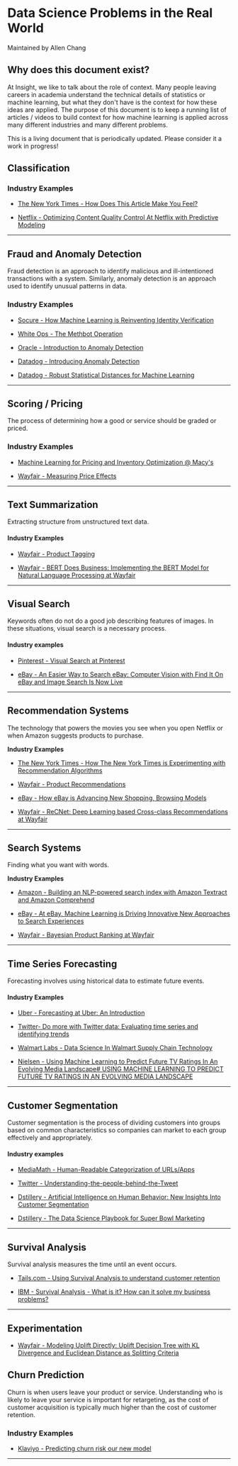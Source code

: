 # Data Science Problems in the Real World

Maintained by Allen Chang

## Why does this document exist?

At Insight, we like to talk about the role of context. Many people leaving careers in academia understand the technical details of statistics or machine learning, but what they don't have is the context for how these ideas are applied. The purpose of this document is to keep a running list of articles / videos to build context for how machine learning is applied across many different industries and many different problems.

This is a living document that is periodically updated. Please consider it a work in progress!

## Classification

### Industry Examples
- [The New York Times - How Does This Article Make You Feel?](https://open.nytimes.com/how-does-this-article-make-you-feel-4684e5e9c47)

- [Netflix - Optimizing Content Quality Control At Netflix with Predictive Modeling](https://netflixtechblog.com/optimizing-content-quality-control-at-netflix-with-predictive-modeling-712281658ab9)
---

## Fraud and Anomaly Detection

Fraud detection is an approach to identify malicious and ill-intentioned transactions with a system. Similarly, anomaly detection is an approach used to identify unusual patterns in data.

### Industry Examples

- [Socure - How Machine Learning is Reinventing Identity Verification](https://www.socure.com/blog/how-machine-learning-is-reinventing-identity-verification)

- [White Ops - The Methbot Operation](https://www.whiteops.com/methbot)

- [Oracle - Introduction to Anomaly Detection](https://blogs.oracle.com/datascience/introduction-to-anomaly-detection)

- [Datadog - Introducing Anomaly Detection](https://www.datadoghq.com/blog/introducing-anomaly-detection-datadog/)

- [Datadog - Robust Statistical Distances for Machine Learning](https://www.datadoghq.com/blog/engineering/robust-statistical-distances-for-machine-learning/)
---

## Scoring / Pricing

The process of determining how a good or service should be graded or priced. 

### Industry Examples
- [Machine Learning for Pricing and Inventory Optimization @ Macy's](https://www.youtube.com/watch?time_continue=60&v=U7QQMwiyMxI&feature=emb_title)

- [Wayfair - Measuring Price Effects](https://youtu.be/F7k-IqgxRcw?list=PLlkEXA5QpKRqrkbQP1pcfzsIxMsaI-0ZB)


---

## Text Summarization

Extracting structure from unstructured text data.

#### Industry Examples

- [Wayfair - Product Tagging](https://youtu.be/WBqRsRAnK28?list=PLlkEXA5QpKRqrkbQP1pcfzsIxMsaI-0ZB)

- [Wayfair - BERT Does Business: Implementing the BERT Model for Natural Language Processing at Wayfair](https://tech.wayfair.com/data-science/2019/11/bert-does-business-implementing-the-bert-model-for-natural-language-processing-at-wayfair/)
---

## Visual Search 

Keywords often do not do a good job describing features of images. In these situations, visual search is a necessary process.

#### Industry examples

- [Pinterest - Visual Search at Pinterest](https://dl.acm.org/doi/10.1145/2783258.2788621)

- [eBay - An Easier Way to Search eBay: Computer Vision with Find It On eBay and Image Search Is Now Live](https://www.ebayinc.com/stories/news/an-easier-way-to-search-ebay-computer-vision-with-find-it-on-ebay-and-image-search-is-now-live/)
---

## Recommendation Systems

The technology that powers the movies you see when you open Netflix or when Amazon suggests products to purchase.

**Industry Examples**
- [The New York Times - How The New York Times is Experimenting with Recommendation Algorithms](https://open.nytimes.com/how-the-new-york-times-is-experimenting-with-recommendation-algorithms-562f78624d26)

- [Wayfair - Product Recommendations](https://www.youtube.com/watch?v=JST1FyQOmWs&list=PLlkEXA5QpKRqrkbQP1pcfzsIxMsaI-0ZB&index=14)

- [eBay - How eBay is Advancing New Shopping, Browsing Models](https://www.ebayinc.com/stories/news/how-ebay-is-advancing-new-shopping-browsing-models/)

- [Wayfair - ReCNet: Deep Learning based Cross-class Recommendations at Wayfair](https://tech.wayfair.com/data-science/2019/12/recnet-deep-learning-based-cross-class-recommendations-at-wayfair/)
---

## Search Systems

Finding what you want with words.

**Industry Examples**
- [Amazon - Building an NLP-powered search index with Amazon Textract and Amazon Comprehend](https://aws.amazon.com/blogs/machine-learning/building-an-nlp-powered-search-index-with-amazon-textract-and-amazon-comprehend/)

- [eBay - At eBay, Machine Learning is Driving Innovative New Approaches to Search Experiences](https://www.ebayinc.com/stories/news/at-ebay-machine-learning-is-driving-innovative-new-approaches-to-search-experiences/)

- [Wayfair - Bayesian Product Ranking at Wayfair](https://tech.wayfair.com/data-science/2020/01/bayesian-product-ranking-at-wayfair/)
---

## Time Series Forecasting

Forecasting involves using historical data to estimate future events. 

#### Industry Examples

- [Uber - Forecasting at Uber: An Introduction](https://eng.uber.com/forecasting-introduction/)

- [Twitter- Do more with Twitter data: Evaluating time series and identifying trends](https://blog.twitter.com/developer/en_us/topics/tips/2018/evaluating-time-series-and-identifying-trends.html)

- [Walmart Labs - Data Science In Walmart Supply Chain Technology](https://medium.com/walmartglobaltech/data-science-in-walmart-supply-chain-technology-bdb5d6b4105c)

- [Nielsen - Using Machine Learning to Predict Future TV Ratings In An Evolving Media Landscape# USING MACHINE LEARNING TO PREDICT FUTURE TV RATINGS IN AN EVOLVING MEDIA LANDSCAPE](https://www.nielsen.com/us/en/insights/article/2016/using-machine-learning-to-predict-future-tv-ratings-in-an-evolving-media-landscape/)
---

## Customer Segmentation

Customer segmentation is the process of dividing customers into groups based on common characteristics so companies can market to each group effectively and appropriately.

#### Industry examples

- [MediaMath - Human-Readable Categorization of URLs/Apps](https://data-science-mediamath.ghost.io/human-readable-categorization-of-urls-apps/)

- [Twitter - Understanding-the-people-behind-the-Tweet](https://blog.twitter.com/developer/en_us/topics/tips/2018/understanding-the-people-behind-the-Tweet.html)

- [Dstillery - Artificial Intelligence on Human Behavior: New Insights Into Customer Segmentation](https://dstillery.com/artificial-intelligence-on-human-behavior-new-insights-into-customer-segmentation/)

- [Dstillery - The Data Science Playbook for Super Bowl Marketing](https://dstillery.com/the-data-science-playbook-for-super-bowl-marketing/)
---

## Survival Analysis

Survival analysis measures the time until an event occurs.

- [Tails.com - Using Survival Analysis to understand customer retention](https://youtu.be/aKZQUaNHYb0)

- [IBM - Survival Analysis - What is it? How can it solve my business problems?](https://community.ibm.com/community/user/datascience/blogs/kunal-sawarkar1/2019/07/17/survival-analysis-what-is-it-and-how-can-it-solve)
---

## Experimentation

- [Wayfair - Modeling Uplift Directly: Uplift Decision Tree with KL Divergence and Euclidean Distance as Splitting Criteria](https://tech.wayfair.com/data-science/2019/10/modeling-uplift-directly-uplift-decision-tree-with-kl-divergence-and-euclidean-distance-as-splitting-criteria/)

## Churn Prediction

Churn is when users leave your product or service. Understanding who is likely to leave your service is important for retargeting, as the cost of customer acquisition is typically much higher than the cost of customer retention.

### Industry Examples

- [Klaviyo - Predicting churn risk our new model](https://www.klaviyo.com/blog/predicting-churn-risk-our-new-model)
---



<!--stackedit_data:
eyJoaXN0b3J5IjpbLTEwODAyMTExMTksLTIwNjE1ODE3ODMsMT
MxMzgwNjYwNCwtMTI4NDMyMzg5NSwtMTY4NDkwMjIwNSwxNjQ2
NDMxNjAyLDYwNTYwNDc0NiwtMjI0OTQwNTk3LDE1MDgzODA0OD
AsNTc2OTcxODE1LDM2ODY5NzE1Miw3MzQ4NDA1MTUsLTE1MTU3
ODI5ODMsLTExNTAzNjQwMTIsLTE1NTE5MDg1ODMsNjMwNDAxNz
I1LDEyMDkzMjI0MjIsMTY2NzIzMDQxOSwxMjI4NDU4NTYsOTQ1
NDcwNjg5XX0=
-->